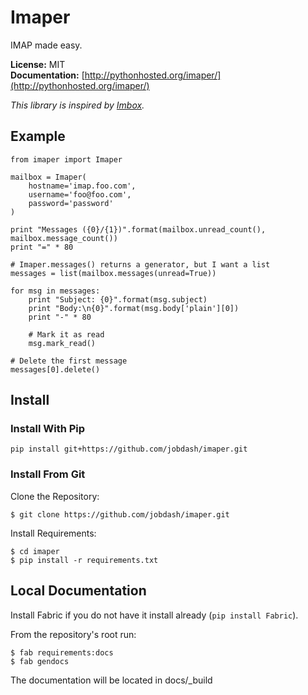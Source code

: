 # Imaper

IMAP made easy.

**License:** MIT  
**Documentation:** [http://pythonhosted.org/imaper/](http://pythonhosted.org/imaper/)

*This library is inspired by [Imbox](https://github.com/martinrusev/imbox).*

## Example

    from imaper import Imaper

    mailbox = Imaper(
        hostname='imap.foo.com',
        username='foo@foo.com',
        password='password'
    )

    print "Messages ({0}/{1})".format(mailbox.unread_count(), mailbox.message_count())
    print "=" * 80

    # Imaper.messages() returns a generator, but I want a list
    messages = list(mailbox.messages(unread=True))

    for msg in messages:
        print "Subject: {0}".format(msg.subject)
        print "Body:\n{0}".format(msg.body['plain'][0])
        print "-" * 80

        # Mark it as read
        msg.mark_read()

    # Delete the first message
    messages[0].delete()


## Install

### Install With Pip

    pip install git+https://github.com/jobdash/imaper.git

### Install From Git

Clone the Repository:

    $ git clone https://github.com/jobdash/imaper.git

Install Requirements:

    $ cd imaper
    $ pip install -r requirements.txt


## Local Documentation

Install Fabric if you do not have it install already (`pip install Fabric`).

From the repository's root run:

    $ fab requirements:docs
    $ fab gendocs

The documentation will be located in docs/_build
